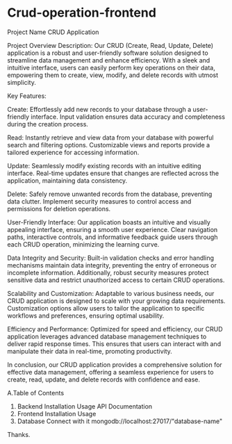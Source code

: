 # Crud-operation-frontend
Project Name
CRUD Application 

Project Overview
Description:
    Our CRUD (Create, Read, Update, Delete) application is a robust and user-friendly software solution designed to streamline data management and enhance efficiency. With a sleek and intuitive interface, users can easily perform key operations on their data, empowering them to create, view, modify, and delete records with utmost simplicity.

Key Features:

Create:
    Effortlessly add new records to your database through a user-friendly interface.
    Input validation ensures data accuracy and completeness during the creation process.

Read:
    Instantly retrieve and view data from your database with powerful search and filtering options.
    Customizable views and reports provide a tailored experience for accessing information.

Update:
    Seamlessly modify existing records with an intuitive editing interface.
    Real-time updates ensure that changes are reflected across the application, maintaining data consistency.

Delete:
    Safely remove unwanted records from the database, preventing data clutter.
    Implement security measures to control access and permissions for deletion operations.
    
User-Friendly Interface:
    Our application boasts an intuitive and visually appealing interface, ensuring a smooth user experience. Clear navigation paths, interactive controls, and informative feedback guide users through each CRUD operation, minimizing the learning curve.

Data Integrity and Security:
    Built-in validation checks and error handling mechanisms maintain data integrity, preventing the entry of erroneous or incomplete information. Additionally, robust security measures protect sensitive data and restrict unauthorized access to certain CRUD operations.

Scalability and Customization:
    Adaptable to various business needs, our CRUD application is designed to scale with your growing data requirements. Customization options allow users to tailor the application to specific workflows and preferences, ensuring optimal usability.

Efficiency and Performance:
    Optimized for speed and efficiency, our CRUD application leverages advanced database management techniques to deliver rapid response times. This ensures that users can interact with and manipulate their data in real-time, promoting productivity.

In conclusion, our CRUD application provides a comprehensive solution for effective data management, offering a seamless experience for users to create, read, update, and delete records with confidence and ease.

A.Table of Contents
 1. Backend
        Installation
        Usage
        API Documentation
 2. Frontend
        Installation
        Usage
 3. Database
        Connect with it mongodb://localhost:27017/"database-name" 
        
Thanks.